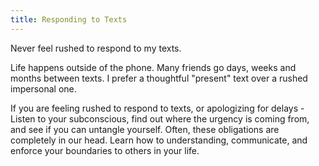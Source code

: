 ```yaml
---
title: Responding to Texts
---
```


Never feel rushed to respond to my texts. 

Life happens outside of the phone. Many friends go days, weeks and months between texts. I prefer a thoughtful "present" text over a rushed impersonal one.

If you are feeling rushed to respond to texts, or apologizing for delays - Listen to your subconscious, find out where the urgency is coming from, and see if you can untangle yourself. Often, these obligations are completely in our head. Learn how to understanding, communicate, and enforce your boundaries to others in your life. 